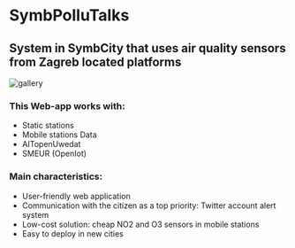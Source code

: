 # SymbPolluTalks

## System in SymbCity that uses air quality sensors from Zagreb located platforms

![gallery](https://user-images.githubusercontent.com/10779750/81504394-34420a80-92e9-11ea-8a89-1041699d4585.jpg)

### This Web-app works with:

* Static stations
* Mobile stations Data
* AITopenUwedat
* SMEUR (OpenIot)

### Main characteristics:

* User-friendly web application
* Communication with the citizen as a top priority: Twitter account alert system
* Low-cost solution: cheap NO2 and O3 sensors in mobile stations
* Easy to deploy in new cities
